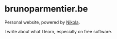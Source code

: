 brunoparmentier.be
==================

Personal website, powered by [Nikola](https://getnikola.com/).

I write about what I learn, especially on free software.
